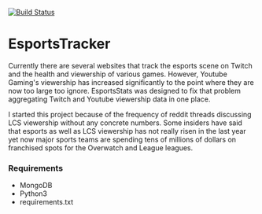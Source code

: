 [![Build Status](https://travis-ci.org/RowanMeara/EsportsTracker.svg?branch=master)](https://travis-ci.org/RowanMeara/EsportsTracker)
# EsportsTracker
Currently there are several websites that track the esports scene on Twitch and 
the health and viewership of various games. However, Youtube Gaming's 
viewership has increased significantly to the point where they are now too 
large too ignore.  EsportsStats was designed to fix that problem aggregating 
Twitch and Youtube viewership data in one place.  

I started this project because of the frequency of reddit threads discussing 
LCS viewership without any concrete numbers.  Some insiders have said that 
esports as well as LCS viewership has not really risen in the last year yet 
now major sports teams are spending tens of millions of dollars on 
franchised spots for the Overwatch and League leagues.

### Requirements
* MongoDB
* Python3
* requirements.txt


